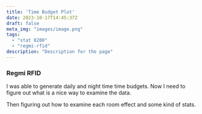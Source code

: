 ```yaml
---
title: 'Time Budget Plot'
date: 2023-10-17T14:45:37Z
draft: false
meta_img: "images/image.png"
tags:
  - "stat 8200"
  - "regmi-rfid"
description: "Description for the page"
---
```


### Regmi RFID

I was able to generate daily and night time time budgets. Now I need to figure out what is a nice way to examine the data. 

Then figuring out how to examine each room effect and some kind of stats. 

